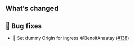 ## What’s changed

## 🐛 Bug fixes

- 🐛 Set dummy Origin for ingress @BenoitAnastay ([#138](https://github.com/BenoitAnastay/paperless-home-assistant-addon/pull/138))
